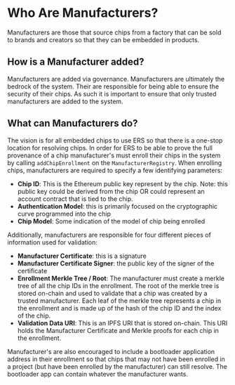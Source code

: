 # Who Are Manufacturers?
Manufacturers are those that source chips from a factory that can be sold to brands and creators so that they can be embedded in products.

## How is a Manufacturer added?
Manufacturers are added via governance. Manufacturers are ultimately the bedrock of the system. Their are responsible for being able to ensure the security of their chips. As such it is important to ensure that only trusted manufacturers are added to the system.

## What can Manufacturers do?
The vision is for all embedded chips to use ERS so that there is a one-stop location for resolving chips. In order for ERS to be able to prove the full provenance of a chip manufacturer's must enroll their chips in the system by calling `addChipEnrollment` on the `ManufacturerRegistry`. When enrolling chips, manufacturers are required to specify a few identifying parameters:
- **Chip ID**: This is the Ethereum public key represent by the chip. Note: this public key could be derived from the chip OR could represent an account contract that is tied to the chip.
- **Authentication Model**: this is primarily focused on the cryptographic curve programmed into the chip
- **Chip Model**: Some indication of the model of chip being enrolled

Additionally, manufacturers are responsible for four different pieces of information used for validation:
- **Manufacturer Certificate**: this is a signature 
- **Manufacturer Certificate Signer**: the public key of the signer of the certificate
- **Enrollment Merkle Tree / Root**: The manufacturer must create a merkle tree of all the chip IDs in the enrollment. The root of the merkle tree is stored on-chain and used to validate that a chip was created by a trusted manufacturer. Each leaf of the merkle tree represents a chip in the enrollment and is made up of the hash of the chip ID and the index of the chip.
- **Validation Data URI**: This is an IPFS URI that is stored on-chain. This URI holds the Manufacturer Certificate and Merkle proofs for each chip in the enrollment.

Manufacturer's are also encouraged to include a bootloader application address in their enrollment so that chips that may not have been enrolled in a project (but have been enrolled by the manufacturer) can still resolve. The bootloader app can contain whatever the manufacturer wants.
